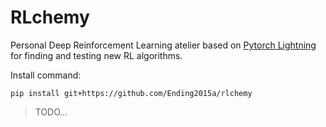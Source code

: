 # RLchemy

Personal Deep Reinforcement Learning atelier based on [Pytorch Lightning](https://www.pytorchlightning.ai/) for finding and testing new RL algorithms.

Install command:
```
pip install git+https://github.com/Ending2015a/rlchemy
```

> TODO...

